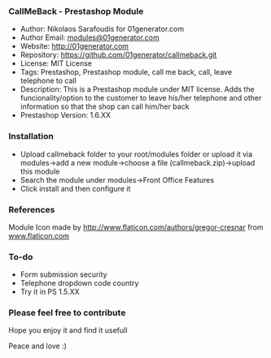 ### CallMeBack - Prestashop Module ###

* Author: Nikolaos Sarafoudis for 01generator.com
* Author Email: modules@01generator.com
* Website: http://01generator.com
* Repository: https://github.com/01generator/callmeback.git
* License: MIT License
* Tags: Prestashop, Prestashop module, call me back, call, leave telephone to call
* Description: This is a Prestashop module under MIT license. Adds the funcionality/option to the customer to leave his/her telephone and other information so that the shop can call him/her back
* Prestashop Version: 1.6.XX

### Installation ###

* Upload callmeback folder to your root/modules folder or upload it via modules->add a new module->choose a file (callmeback.zip)->upload this module
* Search the module under modules->Front Office Features
* Click install and then configure it

### References ###

Module Icon made by http://www.flaticon.com/authors/gregor-cresnar from www.flaticon.com 

### To-do  ###

* Form submission security
* Telephone dropdown code country
* Try it in PS 1.5.XX

### Please feel free to contribute  ###

Hope you enjoy it and find it usefull

Peace and love :)
